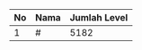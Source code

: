 | No | Nama            | Jumlah Level |
|----|-----------------|--------------|
| 1  | #    |    5182        |
